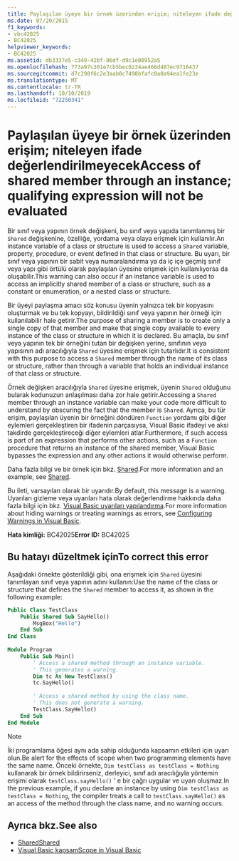 ```yaml
---
title: Paylaşılan üyeye bir örnek üzerinden erişim; niteleyen ifade değerlendirilmeyecek
ms.date: 07/20/2015
f1_keywords:
- vbc42025
- BC42025
helpviewer_keywords:
- BC42025
ms.assetid: db3337e5-c349-42bf-86df-d9c1e00952a5
ms.openlocfilehash: 773a97c301e7cb5bec0234ae466d487ec9716437
ms.sourcegitcommit: d7c298f6c2e3aab0c7498bfafc0a0a94ea1fe23e
ms.translationtype: MT
ms.contentlocale: tr-TR
ms.lasthandoff: 10/10/2019
ms.locfileid: "72250341"
---
```

# <a name="access-of-shared-member-through-an-instance-qualifying-expression-will-not-be-evaluated"></a><span data-ttu-id="b2c31-102">Paylaşılan üyeye bir örnek üzerinden erişim; niteleyen ifade değerlendirilmeyecek</span><span class="sxs-lookup"><span data-stu-id="b2c31-102">Access of shared member through an instance; qualifying expression will not be evaluated</span></span>

<span data-ttu-id="b2c31-103">Bir sınıf veya yapının örnek değişkeni, bu sınıf veya yapıda tanımlanmış bir `Shared` değişkenine, özelliğe, yordama veya olaya erişmek için kullanılır.</span><span class="sxs-lookup"><span data-stu-id="b2c31-103">An instance variable of a class or structure is used to access a `Shared` variable, property, procedure, or event defined in that class or structure.</span></span> <span data-ttu-id="b2c31-104">Bu uyarı, bir sınıf veya yapının bir sabit veya numaralandırma ya da iç içe geçmiş sınıf veya yapı gibi örtülü olarak paylaşılan üyesine erişmek için kullanılıyorsa da oluşabilir.</span><span class="sxs-lookup"><span data-stu-id="b2c31-104">This warning can also occur if an instance variable is used to access an implicitly shared member of a class or structure, such as a constant or enumeration, or a nested class or structure.</span></span>

<span data-ttu-id="b2c31-105">Bir üyeyi paylaşma amacı söz konusu üyenin yalnızca tek bir kopyasını oluşturmak ve bu tek kopyayı, bildirildiği sınıf veya yapının her örneği için kullanılabilir hale getirir.</span><span class="sxs-lookup"><span data-stu-id="b2c31-105">The purpose of sharing a member is to create only a single copy of that member and make that single copy available to every instance of the class or structure in which it is declared.</span></span> <span data-ttu-id="b2c31-106">Bu amaçla, bu sınıf veya yapının tek bir örneğini tutan bir değişken yerine, sınıfının veya yapısının adı aracılığıyla `Shared` üyesine erişmek için tutarlıdır.</span><span class="sxs-lookup"><span data-stu-id="b2c31-106">It is consistent with this purpose to access a `Shared` member through the name of its class or structure, rather than through a variable that holds an individual instance of that class or structure.</span></span>

<span data-ttu-id="b2c31-107">Örnek değişken aracılığıyla `Shared` üyesine erişmek, üyenin `Shared` olduğunu bularak kodunuzun anlaşılması daha zor hale getirir.</span><span class="sxs-lookup"><span data-stu-id="b2c31-107">Accessing a `Shared` member through an instance variable can make your code more difficult to understand by obscuring the fact that the member is `Shared`.</span></span> <span data-ttu-id="b2c31-108">Ayrıca, bu tür erişim, paylaşılan üyenin bir örneğini döndüren `Function` yordamı gibi diğer eylemleri gerçekleştiren bir ifadenin parçasıysa, Visual Basic ifadeyi ve aksi takdirde gerçekleştireceği diğer eylemleri atlar.</span><span class="sxs-lookup"><span data-stu-id="b2c31-108">Furthermore, if such access is part of an expression that performs other actions, such as a `Function` procedure that returns an instance of the shared member, Visual Basic bypasses the expression and any other actions it would otherwise perform.</span></span>  
  
<span data-ttu-id="b2c31-109">Daha fazla bilgi ve bir örnek için bkz. [Shared](../modifiers/shared.md).</span><span class="sxs-lookup"><span data-stu-id="b2c31-109">For more information and an example, see [Shared](../modifiers/shared.md).</span></span>  
  
<span data-ttu-id="b2c31-110">Bu ileti, varsayılan olarak bir uyarıdır.</span><span class="sxs-lookup"><span data-stu-id="b2c31-110">By default, this message is a warning.</span></span> <span data-ttu-id="b2c31-111">Uyarıları gizleme veya uyarıları hata olarak değerlendirme hakkında daha fazla bilgi için bkz. [Visual Basic uyarıları yapılandırma](/visualstudio/ide/configuring-warnings-in-visual-basic).</span><span class="sxs-lookup"><span data-stu-id="b2c31-111">For more information about hiding warnings or treating warnings as errors, see [Configuring Warnings in Visual Basic](/visualstudio/ide/configuring-warnings-in-visual-basic).</span></span>  
  
<span data-ttu-id="b2c31-112">**Hata kimliği:** BC42025</span><span class="sxs-lookup"><span data-stu-id="b2c31-112">**Error ID:** BC42025</span></span>  
  
## <a name="to-correct-this-error"></a><span data-ttu-id="b2c31-113">Bu hatayı düzeltmek için</span><span class="sxs-lookup"><span data-stu-id="b2c31-113">To correct this error</span></span>  
  
<span data-ttu-id="b2c31-114">Aşağıdaki örnekte gösterildiği gibi, ona erişmek için `Shared` üyesini tanımlayan sınıf veya yapının adını kullanın:</span><span class="sxs-lookup"><span data-stu-id="b2c31-114">Use the name of the class or structure that defines the `Shared` member to access it, as shown in the following example:</span></span>
  
```vb
Public Class TestClass
    Public Shared Sub SayHello()
        MsgBox("Hello")
    End Sub
End Class
  
Module Program
    Public Sub Main()  
        ' Access a shared method through an instance variable.  
        ' This generates a warning.  
        Dim tc As New TestClass()
        tc.SayHello()
  
        ' Access a shared method by using the class name.  
        ' This does not generate a warning.  
        TestClass.SayHello()
    End Sub  
End Module  
```  
  
> [!NOTE]
> <span data-ttu-id="b2c31-115">İki programlama öğesi aynı ada sahip olduğunda kapsamın etkileri için uyarı olun.</span><span class="sxs-lookup"><span data-stu-id="b2c31-115">Be alert for the effects of scope when two programming elements have the same name.</span></span> <span data-ttu-id="b2c31-116">Önceki örnekte, `Dim testClass as testClass = Nothing` kullanarak bir örnek bildirirseniz, derleyici, sınıf adı aracılığıyla yöntemin erişimi olarak `testClass.sayHello()` ' e bir çağrı uygular ve uyarı oluşmaz.</span><span class="sxs-lookup"><span data-stu-id="b2c31-116">In the previous example, if you declare an instance by using `Dim testClass as testClass = Nothing`, the compiler treats a call to `testClass.sayHello()` as an access of the method through the class name, and no warning occurs.</span></span>
  
## <a name="see-also"></a><span data-ttu-id="b2c31-117">Ayrıca bkz.</span><span class="sxs-lookup"><span data-stu-id="b2c31-117">See also</span></span>

- [<span data-ttu-id="b2c31-118">Shared</span><span class="sxs-lookup"><span data-stu-id="b2c31-118">Shared</span></span>](../modifiers/shared.md)
- [<span data-ttu-id="b2c31-119">Visual Basic kapsam</span><span class="sxs-lookup"><span data-stu-id="b2c31-119">Scope in Visual Basic</span></span>](../../programming-guide/language-features/declared-elements/scope.md)
